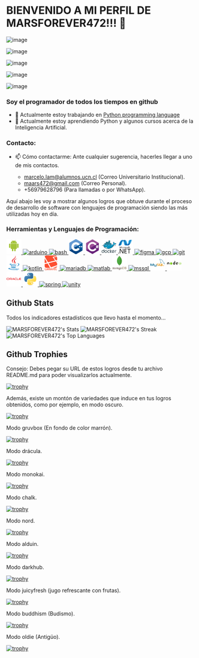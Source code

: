 # BIENVENIDO A MI PERFIL DE MARSFOREVER472!!! 👋

![image](https://github.com/MARSFOREVER472/MARSFOREVER472/assets/69094327/03178ca5-7d7d-4523-b38c-4655a9eb7a48)

![image](https://github.com/MARSFOREVER472/MARSFOREVER472/assets/69094327/b409ef74-deb6-4b1d-9550-0a0b5ad381ab)

![image](https://github.com/MARSFOREVER472/MARSFOREVER472/assets/69094327/f916f46e-7851-4fba-9527-359cad836d60)

![image](https://github.com/MARSFOREVER472/MARSFOREVER472/assets/69094327/0c59da12-8d09-4a4e-abc0-37017068b9dd)

![image](https://github.com/MARSFOREVER472/MARSFOREVER472/assets/69094327/077527ad-1e48-4e48-87e6-254f2c5ba0b0)


<h3 align="left">Soy el programador de todos los tiempos en github</h3>

- 🔭 Actualmente estoy trabajando en [Python programming language](https://github.com/MARSFOREVER472/BolaOchoMagica)
- 🌱 Actualmente estoy aprendiendo Python y algunos cursos acerca de la Inteligencia Artificial.

<h3 align="left">Contacto:</h3>
<p align="left">
</p>

- 📫 Cómo contactarme: Ante cualquier sugerencia, hacerles llegar a uno de mis contactos.
  
  - marcelo.lam@alumnos.ucn.cl (Correo Universitario Institucional).
  - maars472@gmail.com (Correo Personal).
  - +56979628796 (Para llamadas o por WhatsApp).

Aquí abajo les voy a mostrar algunos logros que obtuve durante el proceso de desarrollo de software con lenguajes de programación siendo las más utilizadas hoy en día.

<h3 align="left">Herramientas y Lenguajes de Programación:</h3>
<p align="left"> <a href="https://developer.android.com" target="_blank" rel="noreferrer"> <img src="https://raw.githubusercontent.com/devicons/devicon/master/icons/android/android-original-wordmark.svg" alt="android" width="40" height="40"/> </a> <a href="https://www.arduino.cc/" target="_blank" rel="noreferrer"> <img src="https://cdn.worldvectorlogo.com/logos/arduino-1.svg" alt="arduino" width="40" height="40"/> </a> <a href="https://www.gnu.org/software/bash/" target="_blank" rel="noreferrer"> <img src="https://www.vectorlogo.zone/logos/gnu_bash/gnu_bash-icon.svg" alt="bash" width="40" height="40"/> </a> <a href="https://www.w3schools.com/cpp/" target="_blank" rel="noreferrer"> <img src="https://raw.githubusercontent.com/devicons/devicon/master/icons/cplusplus/cplusplus-original.svg" alt="cplusplus" width="40" height="40"/> </a> <a href="https://www.w3schools.com/cs/" target="_blank" rel="noreferrer"> <img src="https://raw.githubusercontent.com/devicons/devicon/master/icons/csharp/csharp-original.svg" alt="csharp" width="40" height="40"/> </a> <a href="https://www.docker.com/" target="_blank" rel="noreferrer"> <img src="https://raw.githubusercontent.com/devicons/devicon/master/icons/docker/docker-original-wordmark.svg" alt="docker" width="40" height="40"/> </a> <a href="https://dotnet.microsoft.com/" target="_blank" rel="noreferrer"> <img src="https://raw.githubusercontent.com/devicons/devicon/master/icons/dot-net/dot-net-original-wordmark.svg" alt="dotnet" width="40" height="40"/> </a> <a href="https://www.figma.com/" target="_blank" rel="noreferrer"> <img src="https://www.vectorlogo.zone/logos/figma/figma-icon.svg" alt="figma" width="40" height="40"/> </a> <a href="https://cloud.google.com" target="_blank" rel="noreferrer"> <img src="https://www.vectorlogo.zone/logos/google_cloud/google_cloud-icon.svg" alt="gcp" width="40" height="40"/> </a> <a href="https://git-scm.com/" target="_blank" rel="noreferrer"> <img src="https://www.vectorlogo.zone/logos/git-scm/git-scm-icon.svg" alt="git" width="40" height="40"/> </a> <a href="https://www.java.com" target="_blank" rel="noreferrer"> <img src="https://raw.githubusercontent.com/devicons/devicon/master/icons/java/java-original.svg" alt="java" width="40" height="40"/> </a> <a href="https://kotlinlang.org" target="_blank" rel="noreferrer"> <img src="https://www.vectorlogo.zone/logos/kotlinlang/kotlinlang-icon.svg" alt="kotlin" width="40" height="40"/> </a> <a href="https://laravel.com/" target="_blank" rel="noreferrer"> <img src="https://raw.githubusercontent.com/devicons/devicon/master/icons/laravel/laravel-plain-wordmark.svg" alt="laravel" width="40" height="40"/> </a> <a href="https://mariadb.org/" target="_blank" rel="noreferrer"> <img src="https://www.vectorlogo.zone/logos/mariadb/mariadb-icon.svg" alt="mariadb" width="40" height="40"/> </a> <a href="https://www.mathworks.com/" target="_blank" rel="noreferrer"> <img src="https://upload.wikimedia.org/wikipedia/commons/2/21/Matlab_Logo.png" alt="matlab" width="40" height="40"/> </a> <a href="https://www.mongodb.com/" target="_blank" rel="noreferrer"> <img src="https://raw.githubusercontent.com/devicons/devicon/master/icons/mongodb/mongodb-original-wordmark.svg" alt="mongodb" width="40" height="40"/> </a> <a href="https://www.microsoft.com/en-us/sql-server" target="_blank" rel="noreferrer"> <img src="https://www.svgrepo.com/show/303229/microsoft-sql-server-logo.svg" alt="mssql" width="40" height="40"/> </a> <a href="https://www.mysql.com/" target="_blank" rel="noreferrer"> <img src="https://raw.githubusercontent.com/devicons/devicon/master/icons/mysql/mysql-original-wordmark.svg" alt="mysql" width="40" height="40"/> </a> <a href="https://nodejs.org" target="_blank" rel="noreferrer"> <img src="https://raw.githubusercontent.com/devicons/devicon/master/icons/nodejs/nodejs-original-wordmark.svg" alt="nodejs" width="40" height="40"/> </a> <a href="https://www.oracle.com/" target="_blank" rel="noreferrer"> <img src="https://raw.githubusercontent.com/devicons/devicon/master/icons/oracle/oracle-original.svg" alt="oracle" width="40" height="40"/> </a> <a href="https://www.python.org" target="_blank" rel="noreferrer"> <img src="https://raw.githubusercontent.com/devicons/devicon/master/icons/python/python-original.svg" alt="python" width="40" height="40"/> </a> <a href="https://spring.io/" target="_blank" rel="noreferrer"> <img src="https://www.vectorlogo.zone/logos/springio/springio-icon.svg" alt="spring" width="40" height="40"/> </a> <a href="https://unity.com/" target="_blank" rel="noreferrer"> <img src="https://www.vectorlogo.zone/logos/unity3d/unity3d-icon.svg" alt="unity" width="40" height="40"/> </a> </p>

## Github Stats

Todos los indicadores estadísticos que llevo hasta el momento...

![MARSFOREVER472's Stats](https://github-readme-stats.vercel.app/api?username=MARSFOREVER472&theme=vue-dark&show_icons=true&hide_border=true&count_private=true)
![MARSFOREVER472's Streak](https://github-readme-streak-stats.herokuapp.com/?user=MARSFOREVER472&theme=vue-dark&hide_border=true)
![MARSFOREVER472's Top Languages](https://github-readme-stats.vercel.app/api/top-langs/?username=MARSFOREVER472&theme=vue-dark&show_icons=true&hide_border=true&layout=compact)

## Github Trophies

Consejo: Debes pegar su URL de estos logros desde tu archivo README.md para poder visualizarlos actualmente.

[![trophy](https://github-profile-trophy.vercel.app/?username=MARSFOREVER472)](https://github.com/MARSFOREVER472/github-profile-trophy)

Además, existe un montón de variedades que induce en tus logros obtenidos, como por ejemplo, en modo oscuro.

[![trophy](https://github-profile-trophy.vercel.app/?username=MARSFOREVER472&theme=onedark)](https://github.com/MARSFOREVER472/github-profile-trophy)

Modo gruvbox (En fondo de color marrón).

[![trophy](https://github-profile-trophy.vercel.app/?username=MARSFOREVER472&theme=gruvbox)](https://github.com/MARSFOREVER472/github-profile-trophy)

Modo drácula.

[![trophy](https://github-profile-trophy.vercel.app/?username=MARSFOREVER472&theme=dracula)](https://github.com/MARSFOREVER472/github-profile-trophy)

Modo monokai.

[![trophy](https://github-profile-trophy.vercel.app/?username=MARSFOREVER472&theme=monokai)](https://github.com/MARSFOREVER472/github-profile-trophy)

Modo chalk.

[![trophy](https://github-profile-trophy.vercel.app/?username=MARSFOREVER472&theme=chalk)](https://github.com/MARSFOREVER472/github-profile-trophy)

Modo nord.

[![trophy](https://github-profile-trophy.vercel.app/?username=MARSFOREVER472&theme=nord)](https://github.com/MARSFOREVER472/github-profile-trophy)

Modo alduin.

[![trophy](https://github-profile-trophy.vercel.app/?username=MARSFOREVER472&theme=alduin)](https://github.com/MARSFOREVER472/github-profile-trophy)

Modo darkhub.

[![trophy](https://github-profile-trophy.vercel.app/?username=MARSFOREVER472&theme=darkhub)](https://github.com/MARSFOREVER472/github-profile-trophy)

Modo juicyfresh (jugo refrescante con frutas).

[![trophy](https://github-profile-trophy.vercel.app/?username=MARSFOREVER472&theme=juicyfresh)](https://github.com/MARSFOREVER472/github-profile-trophy)

Modo buddhism (Budismo).

[![trophy](https://github-profile-trophy.vercel.app/?username=MARSFOREVER472&theme=buddhism)](https://github.com/MARSFOREVER472/github-profile-trophy)

Modo oldie (Antigüo).

[![trophy](https://github-profile-trophy.vercel.app/?username=MARSFOREVER472&theme=oldie)](https://github.com/MARSFOREVER472/github-profile-trophy)

